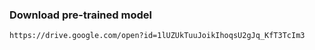 ### Download pre-trained model

```
https://drive.google.com/open?id=1lUZUkTuuJoikIhoqsU2gJq_KfT3TcIm3
```
